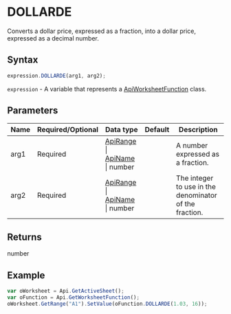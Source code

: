 # DOLLARDE

Converts a dollar price, expressed as a fraction, into a dollar price, expressed as a decimal number.

## Syntax

```javascript
expression.DOLLARDE(arg1, arg2);
```

`expression` - A variable that represents a [ApiWorksheetFunction](../ApiWorksheetFunction.md) class.

## Parameters

| **Name** | **Required/Optional** | **Data type** | **Default** | **Description** |
| ------------- | ------------- | ------------- | ------------- | ------------- |
| arg1 | Required | [ApiRange](../../ApiRange/ApiRange.md) \| [ApiName](../../ApiName/ApiName.md) \| number |  | A number expressed as a fraction. |
| arg2 | Required | [ApiRange](../../ApiRange/ApiRange.md) \| [ApiName](../../ApiName/ApiName.md) \| number |  | The integer to use in the denominator of the fraction. |

## Returns

number

## Example



```javascript
var oWorksheet = Api.GetActiveSheet();
var oFunction = Api.GetWorksheetFunction();
oWorksheet.GetRange("A1").SetValue(oFunction.DOLLARDE(1.03, 16));
```
